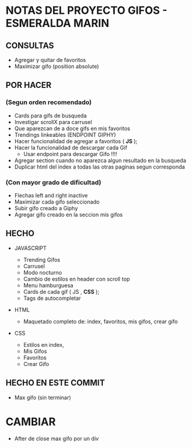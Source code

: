 # NOTAS DEL PROYECTO GIFOS - ESMERALDA MARIN

## CONSULTAS

* Agregar y quitar de favoritos
* Maximizar gifo (position absolute)


## POR HACER 
### (Segun orden recomendado)

* Cards para gifs de busqueda
* Investigar scrollX para carrusel
* Que aparezcan de a doce gifs en mis favoritos
* Trendings linkeables (ENDPOINT GIPHY)
* Hacer funcionalidad de agregar a favoritos ( **JS** );
* Hacer la funcionalidad de descargar cada Gif
    * Usar endpoint para descargar Gifo !!!!
* Agregar section cuando no aparezca algun resultado en la busqueda
* Duplicar html del index a todas las otras paginas segun corresponda



### (Con mayor grado de dificultad)

* Flechas left and right inactive
* Maximizar cada gifo seleccionado
* Subir gifo creado a Giphy
* Agregar gifo creado en la seccion mis gifos

## HECHO

* JAVASCRIPT
    * Trending Gifos
    * Carrusel 
    * Modo nocturno
    * Cambio de estilos en header con scroll top
    * Menu hamburguesa
    * Cards de cada gif ( JS , **CSS** );
    * Tags de autocompletar


* HTML
    * Maquetado completo de: index, favoritos, mis gifos, crear gifo

* CSS
    * Estilos en index,
    * Mis Gifos
    * Favoritos
    * Crear Gifo

## HECHO EN ESTE COMMIT ##

* Max gifo (sin terminar)

# CAMBIAR

* After de close max gifo por un div





